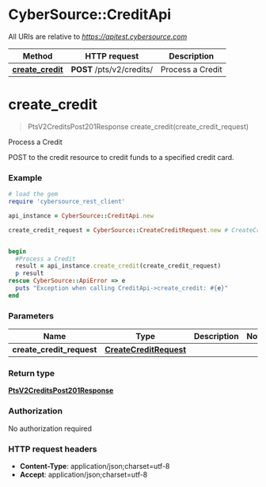 # CyberSource::CreditApi

All URIs are relative to *https://apitest.cybersource.com*

Method | HTTP request | Description
------------- | ------------- | -------------
[**create_credit**](CreditApi.md#create_credit) | **POST** /pts/v2/credits/ | Process a Credit


# **create_credit**
> PtsV2CreditsPost201Response create_credit(create_credit_request)

Process a Credit

POST to the credit resource to credit funds to a specified credit card.

### Example
```ruby
# load the gem
require 'cybersource_rest_client'

api_instance = CyberSource::CreditApi.new

create_credit_request = CyberSource::CreateCreditRequest.new # CreateCreditRequest | 


begin
  #Process a Credit
  result = api_instance.create_credit(create_credit_request)
  p result
rescue CyberSource::ApiError => e
  puts "Exception when calling CreditApi->create_credit: #{e}"
end
```

### Parameters

Name | Type | Description  | Notes
------------- | ------------- | ------------- | -------------
 **create_credit_request** | [**CreateCreditRequest**](CreateCreditRequest.md)|  | 

### Return type

[**PtsV2CreditsPost201Response**](PtsV2CreditsPost201Response.md)

### Authorization

No authorization required

### HTTP request headers

 - **Content-Type**: application/json;charset=utf-8
 - **Accept**: application/json;charset=utf-8



